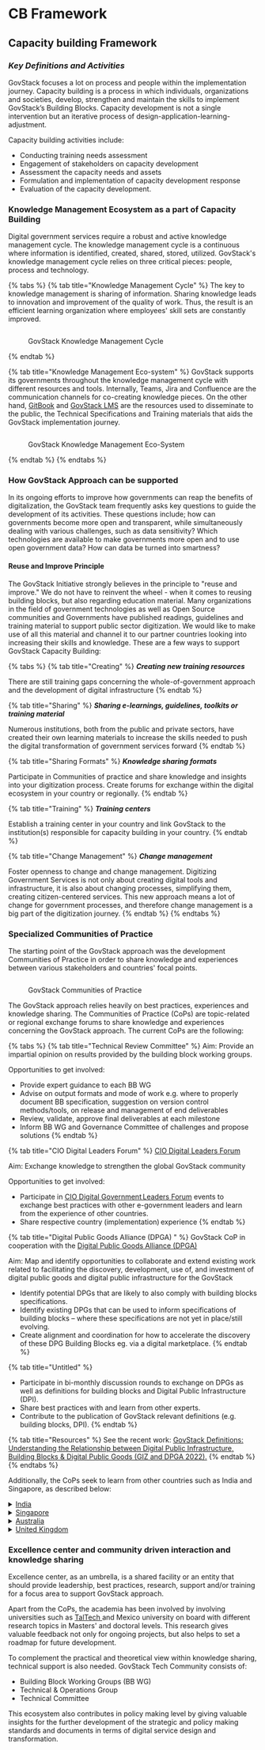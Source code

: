 # CB Framework

## Capacity building Framework

### _**Key Definitions and Activities**_

GovStack focuses a lot on process and people within the implementation journey. Capacity building is a process in which individuals, organizations and societies, develop, strengthen and maintain the skills to implement GovStack’s Building Blocks. Capacity development is not a single intervention but an iterative process of design-application-learning-adjustment.&#x20;

Capacity building activities include:

* Conducting training needs assessment
* Engagement of stakeholders on capacity development
* Assessment the capacity needs and assets
* Formulation and implementation of capacity development response
* Evaluation of the capacity development. &#x20;

### **Knowledge Management Ecosystem as a part of Capacity Building**

Digital government services require a robust and active knowledge management cycle. The knowledge management cycle is a continuous where information is identified, created, shared, stored, utilized. GovStack's knowledge management cycle relies on three critical pieces: people, process and technology.&#x20;

{% tabs %}
{% tab title="Knowledge Management Cycle" %}
The key to knowledge management is sharing of information. Sharing knowledge leads to innovation and improvement of the quality of work. Thus, the result is an efficient learning organization where employees' skill sets are constantly improved.&#x20;

<figure><img src="../../../.gitbook/assets/cycle.png" alt=""><figcaption><p>GovStack Knowledge Management Cycle</p></figcaption></figure>
{% endtab %}

{% tab title="Knowledge Management Eco-system" %}
GovStack supports its governments throughout the knowledge management cycle with different resources and tools.  Internally, Teams, Jira and Confluence are the communication channels for co-creating knowledge pieces. On the other hand, [GitBook](https://app.gitbook.com/o/pxmRWOPoaU8fUAbbcrus/c/4Q4PEWGtVCZpBYdPkxe3) and [GovStack LMS](../govlearn.md) are the resources used to disseminate to the public, the Technical Specifications and Training materials that aids the GovStack implementation journey.&#x20;

<figure><img src="../../../.gitbook/assets/KMCC.png" alt=""><figcaption><p>GovStack Knowledge Management Eco-System</p></figcaption></figure>
{% endtab %}
{% endtabs %}

### How GovStack Approach can be supported

In its ongoing efforts to improve how governments can reap the benefits of digitalization, the GovStack team frequently asks key questions to guide the development of its activities. These questions include; how can governments become more open and transparent, while simultaneously dealing with various challenges, such as data sensitivity?  Which technologies are available to make governments more open and to use open government data? How can data be turned into smartness? &#x20;

#### Reuse and Improve Principle

The GovStack Initiative strongly believes in the principle to "reuse and improve." We do not have to reinvent the wheel - when it comes to reusing building blocks, but also regarding education material. Many organizations in the field of government technologies as well as Open Source communities and Governments have published readings, guidelines and training material to support public sector digitization. We would like to make use of all this material and channel it to our partner countries looking into increasing their skills and knowledge. These are a few ways to support GovStack Capacity Building:

{% tabs %}
{% tab title="Creating" %}
_**Creating new training resources**_

There are still training gaps concerning the whole-of-government approach and the development of digital infrastructure&#x20;
{% endtab %}

{% tab title="Sharing" %}
_**Sharing e-learnings, guidelines, toolkits or training material**_

Numerous institutions, both from the public and private sectors, have created their own learning materials to increase the skills needed to push the digital transformation of government services forward
{% endtab %}

{% tab title="Sharing Formats" %}
_**Knowledge sharing formats**_&#x20;

Participate in Communities of practice and share knowledge and insights into your digitization process. Create forums for exchange within the digital ecosystem in your country or regionally.&#x20;
{% endtab %}

{% tab title="Training" %}
_**Training centers**_&#x20;

Establish a training center in your country and link GovStack to the institution(s) responsible for capacity building in your country.&#x20;
{% endtab %}

{% tab title="Change Management" %}
_**Change management**_&#x20;

Foster openness to change and change management. Digitizing Government Services is not only about creating digital tools and infrastructure, it is also about changing processes, simplifying them, creating citizen-centered services. This new approach means a lot of change for government processes, and therefore change management is a big part of the digitization journey. &#x20;
{% endtab %}
{% endtabs %}

### Specialized Communities of Practice

The starting point of the GovStack approach was the development Communities of Practice in order to share knowledge and experiences between various stakeholders and countries' focal points.\
&#x20;

<figure><img src="../../../.gitbook/assets/GetImage.jpeg" alt=""><figcaption><p>GovStack Communities of Practice</p></figcaption></figure>

The GovStack approach relies heavily on best practices, experiences and knowledge sharing. The Communities of Practice (CoPs) are topic-related or regional exchange forums to share knowledge and experiences concerning the GovStack approach. The current CoPs are the following:

{% tabs %}
{% tab title="Technical Review Committee" %}
Aim: Provide an impartial opinion on results provided by the building block working groups.&#x20;

Opportunities to get involved: &#x20;

* Provide expert guidance to each BB WG&#x20;
* Advise on output formats and mode of work e.g. where to properly document BB specification, suggestion on version control methods/tools, on release and management of end deliverables &#x20;
* Review, validate, approve final deliverables at each milestone&#x20;
* Inform BB WG and Governance Committee of challenges and propose solutions
{% endtab %}

{% tab title="CIO Digital Leaders Forum" %}
[CIO Digital Leaders Forum](https://www.govstack.global/govstack-leaders-forum/)&#x20;

Aim: Exchange knowledge to strengthen the global GovStack community &#x20;

Opportunities to get involved: &#x20;

* Participate in [CIO Digital Government Leaders Forum](https://www.govstack.global/govstack-leaders-forum/) events to exchange best practices with other e-government leaders and learn from the experience of other countries.&#x20;
* Share respective country (implementation) experience
{% endtab %}

{% tab title="Digital Public Goods Alliance (DPGA) " %}
GovStack CoP in cooperation with the [Digital Public Goods Alliance (DPGA)](https://digitalpublicgoods.net/)&#x20;

Aim: Map and identify opportunities to collaborate and extend existing work related to facilitating the discovery, development, use of, and investment of digital public goods and digital public infrastructure for the GovStack&#x20;

* Identify potential DPGs that are likely to also comply with building blocks specifications.&#x20;
* Identify existing DPGs that can be used to inform specifications of building blocks – where these specifications are not yet in place/still evolving.&#x20;
* Create alignment and coordination for how to accelerate the discovery of these DPG Building Blocks eg. via a digital marketplace.&#x20;
{% endtab %}

{% tab title="Untitled" %}
* Participate in bi-monthly discussion rounds to exchange on DPGs as well as definitions for building blocks and Digital Public Infrastructure (DPI).&#x20;
* Share best practices with and learn from other experts.&#x20;
* Contribute to the publication of GovStack relevant definitions (e.g. building blocks, DPI).&#x20;
{% endtab %}

{% tab title="Resources" %}
See the recent work: [GovStack Definitions: Understanding the Relationship between Digital Public Infrastructure, Building Blocks & Digital Public Goods (GIZ and DPGA 2022).](https://digitalpublicgoods.net/DPI-DPG-BB-Definitions.pdf)
{% endtab %}
{% endtabs %}

Additionally, the CoPs seek to learn from other countries such as India and Singapore, as described below:

<details>

<summary><a href="https://www.india.gov.in/people-groups/community">India</a></summary>

In India, the Department of Administrative Reforms & Public Grievances (DARPG) under the Ministry of Personnel, Public Grievances and Pensions has set-up an “E-Governance Division” that coordinates and supports the implementation of National eGovernance Plan (NeGP) and Digital India programs owned by Ministry of Electronics and Information Technology (MeitY).

The division has conceptualized “[Capacity Building through Master eGovernance Training Plan (MeTP)](https://www.meity.gov.in/dic)” for the years 2013-15. MeTP intends to build the capacity of central government employees for implementing e-Governance projects.

The core areas targeted to be addressed as part of training needs in MeTP are as follows

**Type-1 : Basic ICT Skills** for Office work (office productivity applications, internet, email etc.)

**Type-2: eGovernance related knowledge and skills** (These include topics such as eGovernance life cycle, Government Process Reengineering, Business Models, Public Private Partnerships, Regulatory Frameworks, Information Technology Act, Contract Management, Detailed Project Report (DPR), Request for Proposal (RFP), and Change Management.)

**Type-3: Domain/Sector/Mission Mode Project specific** (for example, Agriculture, Banking)

**Type-4: Soft skills** (Team building, Leadership, effective presentation & communication etc.)

**Type-5: Specialized professional skills** (Project Management, IT Security, IT Audit etc.)

_**The primary objectives of the training are as follows**_

* [ ] Equip the average government employee with the skills required to use the evolving systems and processes_**.**_
* [ ] Aid policy makers in prioritizing eGovernance reform and connecting the dots between various aspects of eGovernance.
* [ ] Support Project Managers by imparting training on modern project and change management techniques and tools.
* [ ] Facilitate transformation in government departments by equipping select teams with skills in process re-engineering and enterprise architecture.

**The delivery models** included are:

Seminar/workshop, Instructor Led Training (ILT), Virtual Classroom (VC), e-Learning, Blended mode of learning.

Subsequently, the National eGovernance Division (NeGD) under the Ministry of Electronics and Information Technology (MeitY), has extensively conducted a research with various key stakeholders and has developed[ “eGovernance Competency Framework (eGCF)](academic-support-to-capacity-development.md#skills-and-competences-to-support-academic-programmes) for Digital India with Implementation Toolkit” in the year 2014. This is a crucial document for conducting all the eGovernance Capacity Building initiatives for the civil servants of federal/state/union territory ministries/departments in India.&#x20;

</details>

<details>

<summary><a href="https://www.smartnation.gov.sg/community/contribute-to-smart-nation">Singapore</a></summary>

Singapore is committed to becoming a world leader in digitalization. Capitalizing on the huge potential opened up by technology, Singapore is putting forward an overarching [Smart Nation](https://www.smartnation.gov.sg/about-smart-nation/transforming-singapore) vision that is based on three pillars: [Digital Government](https://www.smartnation.gov.sg/about-smart-nation/digital-government), [Digital Economy](https://www.smartnation.gov.sg/about-smart-nation/digital-economy), and [Digital Society](https://www.smartnation.gov.sg/about-smart-nation/digital-society). Taken together, these three pillars are responsible for effecting significant shits across all sectors and policy areas.&#x20;

#### Capacity Building in Singapore

Singapore observes that there are three ways to address the capacity building needs of citizens, civil servants and leaders and professionals, whose details are listed described below.

**Citizens:**![](<../../../.gitbook/assets/GetImage (10).png>)



The Ministry of Communications and Information (MCI), Government of Singapore has a set of portfolios to drive the digital transformation. One such is “Digital Readiness” with four strategic outcomes (a) Digital access (b) Digital Literacy (c) Digital participation and (d) Digital inclusion by design. In regard to “Digital Literacy”, the “[Digital Readiness (MCI n.d.)"](https://www.mci.gov.sg/en/portfolios/digital-readiness/digital-readiness-blueprint) blueprint recommends the following.

* Identify a set of basic digital skills for everyday activities to spur the take-up of digital technology, especially among the less digitally savvy.
* Strengthen focus on information and media literacy, to build resilience in an era of online falsehoods.
* Ensure that our children and youth grow up to form meaningful relationships with people around them and use technology to benefit their communities.

**B. Civil Servants**

The [Digital Government Blueprint](https://www.mci.gov.sg/en/portfolios/digital-readiness/digital-readiness-blueprint) recommends raising digital capabilities to pursue innovation so that the government is able to “think fast, start small and act fast” to seize new opportunities. The Government has been deepening its technical capabilities through a Centre of Excellence (or CentEx) for ICT and Smart Systems, where specialist engineering expertise will be grown to support the WOG. The CentEx will house capability centers such as Data Science and AI, ICT Infrastructure, Application Development, Sensors and IoT, Cybersecurity, and Geospatial. The CentEx may expand into new technology capability areas as the need arises – for example, in robotics, VR/AR, digital twins or blockchain.

The CentEx will support the development of ICT skills and leadership for WOG through:

* Building an in-house reserve of deep technical skills in areas where internal capabilities are needed to deal with highly complex issues on short notice.
* Raising capabilities of ICT practitioners and leaders across the WOG; and
* Equipping public officers with relevant broad-based ICT skills (e.g. basic awareness of data analytics).

**C. Leaders and officials**

In Singapore, the Institute of Systems Science at [National University of Singapore (NUS-ISS)](https://www.iss.nus.edu.sg/) plays a pivotal role in building the capacities of digital leaders and professionals. [NUS-ISS](https://www.iss.nus.edu.sg/) has been appointed as The Digital Academy (TDA) operations partner, established by The Government Technology Agency (GovTech Singapore) for Whole Of Government (WOG). As Operations Partner of The Digital Academy, NUS-ISS is partnering GovTech in developing training roadmaps and managing the enrolment, logistics, publicity and training processes.

The NUS-ISS offers a wide range of programs to build the capacities. They are broadly categorized as follows.

1. Executive Education: AI, Cyber Security, Data Science, Digital Agility, Digital Innovation & Design, Digital Strategy and Leadership, Digital products and platforms, Smart Health leadership, Software systems, Stackup-Startup Tech Talent Development
2. Graduate Programs: Systems Analysis, Enterprise Business Analytics, Digital Leadership, Intelligent Systems, Software engineering
3. eGovernment Leadership Center: Digital Government Transformation, Smart Nation, Public Sector Innovation, Citizen engagement



</details>

<details>

<summary><a href="https://www.dta.gov.au/help-and-advice/communities-practice">Australia</a></summary>

Communities of practice [(Australia Government n.d.)](https://www.digitalprofession.gov.au/about-digital-profession) are groups of people working in the same field in government. They bring those people together to share ideas, show their work, solve problems and explore best practice. These include:

* [ ] **Agile & Lean Community** - The Agile & Lean Community is an open group for anyone interested in agile, lean, lean start-up, DevOps and more!
* [ ] **Content Community of Practice -** The Content Community of Practice is a place for government content specialists, practitioners and leaders to share ideas, solve problems, connect to peers and work in the open.
* [ ] **Cross-Discipline Community of Practice** - The Cross-Discipline Community of Practice is open to everyone. It’s a place for all people working in government, educational institutions and industry practitioners, leaders, or people interested in design for government to share ideas, solve problems, connect to peers and work in the open.
* [ ] **Cyber Security -** The Cyber Security community is for Digital Profession members interested in Cyber Security.
* [ ] **Visual Scribe (Graphic facilitation)** - The Visual Scribe community is here for Digital profession members interested in visual scribing and storytelling.
* [ ] **Government Architecture community** - This community is for government employees interested in government architecture. A shared understanding of government architecture and capabilities will improve collaboration and cross-disciplinary design, resulting in better government services. Join the Government Architecture community.
* [ ] **Life event communities (GovX)** - The GovX life event communities bring people and organizations together to explore more ways to collaborate, design and prioritize delivery efforts based on the life events of people and their experience.
* [ ] **Research and Design Community of Practice** - The Design and Research Community of Practice is a place for all government practitioners, leaders, or people interested in design for government to share ideas, solve problems, connect to peers and work in the open.
* [ ] **P3M community** - This community is for people involved in portfolio, program and project management (P3M) in any part of government in Australia.
* [ ] **Open data community** - This community is for people who work with public data in the Australian Public Service or who carry out publicly funded research. It's also for people who develop, innovate or carry out research using Australia’s public datasets.

Apart from the above CoP's, the Australian Government has established the [**Digital Profession center (Australian Government n.d.)** ](https://www.digitalprofession.gov.au/about-digital-profession)as part of the Australian Government with the aim to lift the digital capability of the Australian Public Service (APS) to transform government services and build a government fit for the digital age.



</details>

<details>

<summary><a href="https://www.gov.uk/service-manual/communities">United Kingdom</a></summary>

The UK as part of their Government Digital Service (gov.uk) has created a set of service manuals and several communities of practice. One of these manuals is a handbook for people developing communities of practice in government - [Community Development Handbook (GOV.UK 2017).](https://www.gov.uk/government/publications/community-development-handbook/community-development-handbook)

The [**UK government states that**](https://www.gov.uk/government/publications/community-development-handbook/community-development-handbook) Communities of practice are for people who share common job roles, responsibilities or remits. They do well through regular interaction and common goals.

&#x20;The communities of Practice that the UK government has established CoPs that include:

* [**Accessibility community**](https://www.gov.uk/service-manual/communities/accessibility-community) - For anyone with an interest in accessibility.&#x20;
* [**Agile delivery community** ](https://www.gov.uk/service-manual/communities/agile-delivery-community)- For anyone interested in using agile methods to deliver government projects.&#x20;
* [**Assisted digital and digital take-up community**](https://www.gov.uk/service-manual/communities/assisted-digital-and-digital-take-up-community) - For anyone procuring, designing or managing assisted digital support.&#x20;
* [**Content community**](https://www.gov.uk/service-manual/communities/content-community) - For anyone involved in content or website publishing.&#x20;
* [**Data Engineering community**](https://www.gov.uk/service-manual/communities/data-engineering-community) - For anyone designing and building data products and services.
* [**Data science community**](https://www.gov.uk/service-manual/communities/data-science-community) - For anyone interested in data science best practice and using evidence to make decisions.&#x20;
* [**Design community**](https://www.gov.uk/service-manual/communities/design-community) - For anyone working in interaction design, graphic design, service design or content design.&#x20;
* [**Digital buying community**](https://www.gov.uk/service-manual/communities/digital-buying-community) - For anyone in the public sector buying digital data and technology services.&#x20;
* [**Performance analysis community**](https://www.gov.uk/service-manual/communities/performance-and-data-analysis-community) - For anyone working with data and analytics.
* [**Policy design community**](https://www.gov.uk/service-manual/communities/policy-design-community) - Discuss and learn about the role of policy design in government.&#x20;
* [**Product and service community**](https://www.gov.uk/service-manual/communities/product-and-service-community) - For anyone using product management methods to deliver government products and services .
* [**Standards and assurance community** ](https://www.gov.uk/service-manual/communities/standards-and-assurance-community)- For anyone designing, implementing or assessing government digital or technology standards.&#x20;
* [**Technical writing community** ](https://www.gov.uk/service-manual/communities/technical-writing-community)**-** For anyone interested in writing about technology.
* [**Technology community (backend development)**](https://www.gov.uk/service-manual/communities/technology-community-backend-development) - For anyone working in backend development for services.&#x20;
* [**Technology community (frontend development)**](https://www.gov.uk/service-manual/communities/technology-community-frontend-development) - For anyone working in frontend development for services.&#x20;
* [**Technology community (technical architecture)**](https://www.gov.uk/service-manual/communities/technology-community-technical-architecture) - For anyone working in technical architecture for services.&#x20;
* [**Technology community (web operations)**](https://www.gov.uk/service-manual/communities/technology-community-web-operations) - For anyone working in web operations for services.&#x20;
* [**User research community**](https://www.gov.uk/service-manual/communities/user-research-community) -  For anyone interested in improving user research practices across government.&#x20;
* [**User support community**](https://www.gov.uk/service-manual/communities/user-support-community) - For anyone working in user support for services. &#x20;

</details>

### Excellence center and community driven interaction and knowledge sharing

Excellence center, as an umbrella, is a shared facility or an entity that should provide leadership, best practices, research, support and/or training for a focus area to support GovStack approach.&#x20;

Apart from the CoPs, the academia has been involved by involving universities such as [TalTech  ](https://taltech.ee/en/)and Mexico university on board with different research topics in Masters' and doctoral levels. This research gives valuable feedback not only for ongoing projects, but also helps to set a roadmap for future development. &#x20;

To complement the practical and theoretical view within knowledge sharing, technical support is also needed. GovStack Tech Community consists of: &#x20;

* Building Block Working Groups (BB WG) &#x20;
* Technical & Operations Group &#x20;
* Technical Committee &#x20;

This ecosystem also contributes in policy making level by giving valuable insights for the further development of the strategic and policy making standards and documents in terms of digital service design and transformation.





